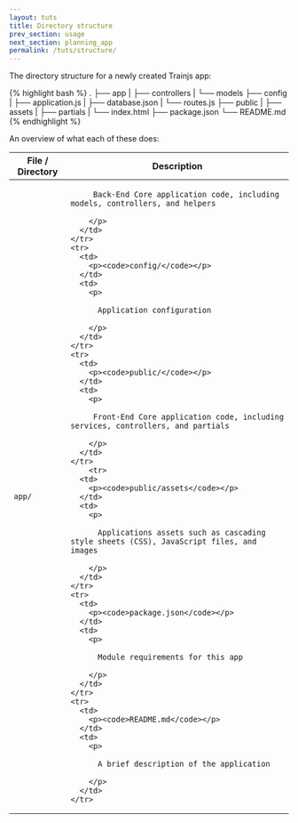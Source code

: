 ```yaml
---
layout: tuts
title: Directory structure
prev_section: usage
next_section: planning_app
permalink: /tuts/structure/
---
```


The directory structure for a newly created Trainjs app:

{% highlight bash %}
.
├── app
|   ├── controllers
|   └── models
├── config
|   ├── application.js
|   ├── database.json
|   └── routes.js
├── public
|   ├── assets
|   ├── partials
|   └── index.html
├── package.json
└── README.md
{% endhighlight %}

An overview of what each of these does:

<div class="mobile-side-scroller">
<table>
  <thead>
	<tr>
	  <th>File / Directory</th>
	  <th>Description</th>
	</tr>
  </thead>
  <tbody>
	<tr>
	  <td>
		<p><code>app/</code></p>
	  </td>
	  <td>
		<p>

		 Back-End Core application code, including models, controllers, and helpers

		</p>
	  </td>
	</tr>
	<tr>
	  <td>
		<p><code>config/</code></p>
	  </td>
	  <td>
		<p>

		  Application configuration

		</p>
	  </td>
	</tr>
	<tr>
	  <td>
		<p><code>public/</code></p>
	  </td>
	  <td>
		<p>

		 Front-End Core application code, including services, controllers, and partials

		</p>
	  </td>
	</tr>
		<tr>
	  <td>
		<p><code>public/assets</code></p>
	  </td>
	  <td>
		<p>

		  Applications assets such as cascading style sheets (CSS), JavaScript files, and images

		</p>
	  </td>
	</tr>
	<tr>
	  <td>
		<p><code>package.json</code></p>
	  </td>
	  <td>
		<p>

		  Module requirements for this app

		</p>
	  </td>
	</tr>
	<tr>
	  <td>
		<p><code>README.md</code></p>
	  </td>
	  <td>
		<p>

		  A brief description of the application

		</p>
	  </td>
	</tr>
  </tbody>
</table>
</div>
